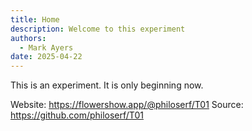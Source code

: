 ```yaml
---
title: Home
description: Welcome to this experiment
authors:
  - Mark Ayers
date: 2025-04-22
---
```

This is an experiment. It is only beginning now.

Website: https://flowershow.app/@philoserf/T01
Source: https://github.com/philoserf/T01